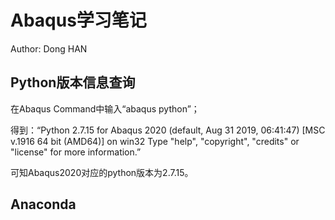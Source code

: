 # Abaqus学习笔记
Author: Dong HAN
## Python版本信息查询
在Abaqus Command中输入“abaqus python”；

得到：“Python 2.7.15 for Abaqus 2020 (default, Aug 31 2019, 06:41:47) [MSC v.1916 64 bit (AMD64)] on win32
Type "help", "copyright", "credits" or "license" for more information.”

可知Abaqus2020对应的python版本为2.7.15。

## Anaconda
